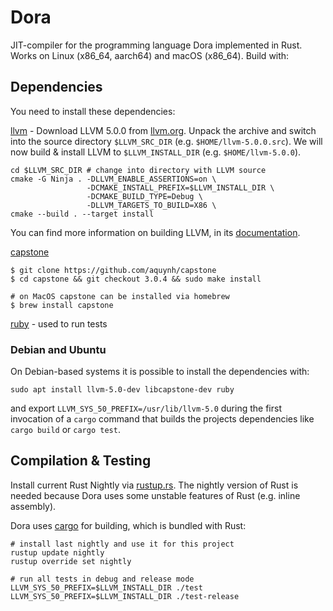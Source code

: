 # Dora

JIT-compiler for the programming language Dora implemented in Rust.
Works on Linux (x86\_64, aarch64) and macOS (x86\_64).
Build with:

## Dependencies
You need to install these dependencies:

[llvm](http://llvm.org) - Download LLVM 5.0.0 from [llvm.org](http://releases.llvm.org/5.0.0/llvm-5.0.0.src.tar.xz).
Unpack the archive and switch into the source directory `$LLVM_SRC_DIR` (e.g. `$HOME/llvm-5.0.0.src`).
We will now build & install LLVM to `$LLVM_INSTALL_DIR` (e.g. `$HOME/llvm-5.0.0`).

```
cd $LLVM_SRC_DIR # change into directory with LLVM source
cmake -G Ninja . -DLLVM_ENABLE_ASSERTIONS=on \
                 -DCMAKE_INSTALL_PREFIX=$LLVM_INSTALL_DIR \
                 -DCMAKE_BUILD_TYPE=Debug \
                 -DLLVM_TARGETS_TO_BUILD=X86 \
cmake --build . --target install
```

You can find more information on building LLVM, in its [documentation](http://llvm.org/docs/CMake.html).

[capstone](https://github.com/aquynh/capstone)

```
$ git clone https://github.com/aquynh/capstone
$ cd capstone && git checkout 3.0.4 && sudo make install

# on MacOS capstone can be installed via homebrew
$ brew install capstone
```

[ruby](https://www.ruby-lang.org/) - used to run tests

### Debian and Ubuntu

On Debian-based systems it is possible to install the dependencies with:
```
sudo apt install llvm-5.0-dev libcapstone-dev ruby
```
and export `LLVM_SYS_50_PREFIX=/usr/lib/llvm-5.0` during the first invocation of a `cargo` command that builds the projects dependencies like `cargo build` or `cargo test`.

## Compilation & Testing
Install current Rust Nightly via [rustup.rs](http://rustup.rs). The nightly version of
Rust is needed because Dora uses some unstable features of Rust (e.g. inline assembly).

Dora uses [cargo](http://crates.io) for building, which is bundled with Rust:

```
# install last nightly and use it for this project
rustup update nightly
rustup override set nightly

# run all tests in debug and release mode
LLVM_SYS_50_PREFIX=$LLVM_INSTALL_DIR ./test
LLVM_SYS_50_PREFIX=$LLVM_INSTALL_DIR ./test-release
```
